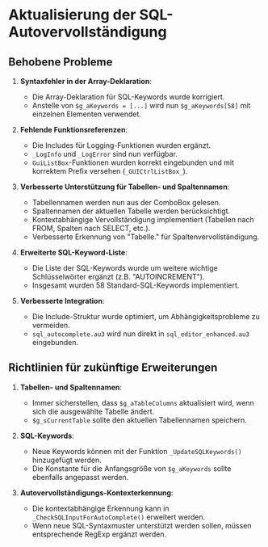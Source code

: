 # Aktualisierung der SQL-Autovervollständigung

## Behobene Probleme

1. **Syntaxfehler in der Array-Deklaration**:
   - Die Array-Deklaration für SQL-Keywords wurde korrigiert.
   - Anstelle von `$g_aKeywords = [...]` wird nun `$g_aKeywords[58]` mit einzelnen Elementen verwendet.

2. **Fehlende Funktionsreferenzen**:
   - Die Includes für Logging-Funktionen wurden ergänzt.
   - `_LogInfo` und `_LogError` sind nun verfügbar.
   - `GuiListBox`-Funktionen wurden korrekt eingebunden und mit korrektem Prefix versehen (`_GUICtrlListBox_`).

3. **Verbesserte Unterstützung für Tabellen- und Spaltennamen**:
   - Tabellennamen werden nun aus der ComboBox gelesen.
   - Spaltennamen der aktuellen Tabelle werden berücksichtigt.
   - Kontextabhängige Vervollständigung implementiert (Tabellen nach FROM, Spalten nach SELECT, etc.).
   - Verbesserte Erkennung von "Tabelle." für Spaltenvervollständigung.

4. **Erweiterte SQL-Keyword-Liste**:
   - Die Liste der SQL-Keywords wurde um weitere wichtige Schlüsselwörter ergänzt (z.B. "AUTOINCREMENT").
   - Insgesamt wurden 58 Standard-SQL-Keywords implementiert.

5. **Verbesserte Integration**:
   - Die Include-Struktur wurde optimiert, um Abhängigkeitsprobleme zu vermeiden.
   - `sql_autocomplete.au3` wird nun direkt in `sql_editor_enhanced.au3` eingebunden.

## Richtlinien für zukünftige Erweiterungen

1. **Tabellen- und Spaltennamen**:
   - Immer sicherstellen, dass `$g_aTableColumns` aktualisiert wird, wenn sich die ausgewählte Tabelle ändert.
   - `$g_sCurrentTable` sollte den aktuellen Tabellennamen speichern.

2. **SQL-Keywords**:
   - Neue Keywords können mit der Funktion `_UpdateSQLKeywords()` hinzugefügt werden.
   - Die Konstante für die Anfangsgröße von `$g_aKeywords` sollte ebenfalls angepasst werden.

3. **Autovervollständigungs-Kontexterkennung**:
   - Die kontextabhängige Erkennung kann in `_CheckSQLInputForAutoComplete()` erweitert werden.
   - Wenn neue SQL-Syntaxmuster unterstützt werden sollen, müssen entsprechende RegExp ergänzt werden.
